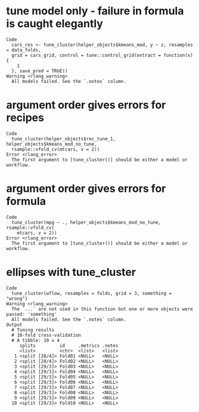 # tune model only - failure in formula is caught elegantly

    Code
      cars_res <- tune_cluster(helper_objects$kmeans_mod, y ~ z, resamples = data_folds,
      grid = cars_grid, control = tune::control_grid(extract = function(x) {
        1
      }, save_pred = TRUE))
    Warning <rlang_warning>
      All models failed. See the `.notes` column.

# argument order gives errors for recipes

    Code
      tune_cluster(helper_objects$rec_tune_1, helper_objects$kmeans_mod_no_tune,
      rsample::vfold_cv(mtcars, v = 2))
    Error <rlang_error>
      The first argument to [tune_cluster()] should be either a model or workflow.

# argument order gives errors for formula

    Code
      tune_cluster(mpg ~ ., helper_objects$kmeans_mod_no_tune, rsample::vfold_cv(
        mtcars, v = 2))
    Error <rlang_error>
      The first argument to [tune_cluster()] should be either a model or workflow.

# ellipses with tune_cluster

    Code
      tune_cluster(wflow, resamples = folds, grid = 3, something = "wrong")
    Warning <rlang_warning>
      The `...` are not used in this function but one or more objects were passed: 'something'
      All models failed. See the `.notes` column.
    Output
      # Tuning results
      # 10-fold cross-validation 
      # A tibble: 10 x 4
         splits         id     .metrics .notes
         <list>         <chr>  <list>   <list>
       1 <split [28/4]> Fold01 <NULL>   <NULL>
       2 <split [28/4]> Fold02 <NULL>   <NULL>
       3 <split [29/3]> Fold03 <NULL>   <NULL>
       4 <split [29/3]> Fold04 <NULL>   <NULL>
       5 <split [29/3]> Fold05 <NULL>   <NULL>
       6 <split [29/3]> Fold06 <NULL>   <NULL>
       7 <split [29/3]> Fold07 <NULL>   <NULL>
       8 <split [29/3]> Fold08 <NULL>   <NULL>
       9 <split [29/3]> Fold09 <NULL>   <NULL>
      10 <split [29/3]> Fold10 <NULL>   <NULL>

